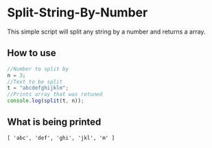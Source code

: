 # Split-String-By-Number
This simple script will split any string by a number and returns a array.

## How to use
```javascript
//Number to split by
n = 3;
//Text to be split
t = "abcdefghijklm";
//Prints array that was retuned
console.log(split(t, n));
```

## What is being printed
```
[ 'abc', 'def', 'ghi', 'jkl', 'm' ]
```

